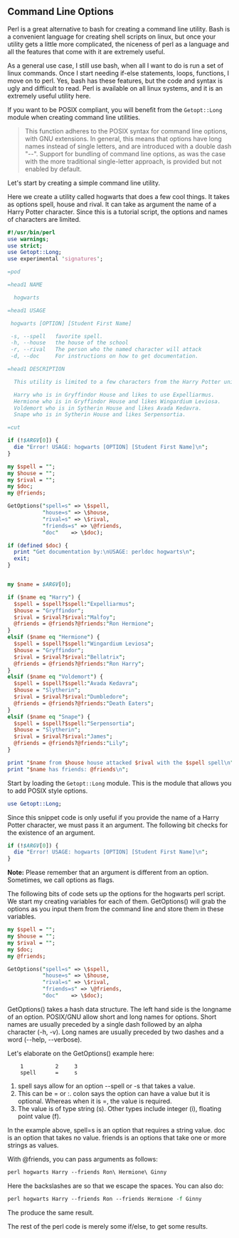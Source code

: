 ## Command Line Options

Perl is a great alternative to bash for creating a command line utility. Bash is
a convenient language for creating shell scripts on linux, but once your utility
gets a little more complicated, the niceness of perl as a language and all the
features that come with it are extremely useful.

As a general use case, I still use bash, when all I want to do is run a set of
linux commands. Once I start needing if-else statements, loops, functions, I
move on to perl. Yes, bash has these features, but the code and syntax is ugly
and difficult to read. Perl is available on all linux systems, and it is an
extremely useful utility here.

If you want to be POSIX compliant, you will benefit from the ```Getopt::Long``` 
module when creating command line utilities.

> This function adheres to the POSIX syntax for command line options, with GNU 
> extensions. In general, this means that options have long names instead of 
> single letters, and are introduced with a double dash "--". Support for 
> bundling of command line options, as was the case with the more traditional 
> single-letter approach, is provided but not enabled by default.

Let's start by creating a simple command line utility.

Here we create a utility called hogwarts that does a few cool things. It takes
as options spell, house and rival. It can take as argument the name of a 
Harry Potter character. Since this is a tutorial script, the options and 
names of characters are limited.

```perl
#!/usr/bin/perl
use warnings;
use strict;
use Getopt::Long;
use experimental 'signatures';

=pod

=head1 NAME 

  hogwarts

=head1 USAGE

 hogwarts [OPTION] [Student First Name]

 -s, --spell   favorite spell. 
 -h, --house   the house of the school
 -r, --rival   The person who the named character will attack
 -d, --doc     For instructions on how to get documentation.

=head1 DESCRIPTION

  This utility is limited to a few characters from the Harry Potter universe.

  Harry who is in Gryffindor House and likes to use Expelliarmus. 
  Hermione who is in Gryffindor House and likes Wingardium Leviosa. 
  Voldemort who is in Sytherin House and likes Avada Kedavra. 
  Snape who is in Sytherin House and likes Serpensortia. 

=cut

if (!$ARGV[0]) {
  die "Error! USAGE: hogwarts [OPTION] [Student First Name]\n";
}

my $spell = "";
my $house = "";
my $rival = "";
my $doc;
my @friends;

GetOptions("spell=s" => \$spell,
           "house=s" => \$house,
           "rival=s" => \$rival,
           "friends=s" => \@friends,
           "doc"    => \$doc);

if (defined $doc) {
  print "Get documentation by:\nUSAGE: perldoc hogwarts\n";
  exit;
}


my $name = $ARGV[0];

if ($name eq "Harry") {
  $spell = $spell?$spell:"Expelliarmus";
  $house = "Gryffindor";
  $rival = $rival?$rival:"Malfoy";
  @friends = @friends?@friends:"Ron Hermione";
}
elsif ($name eq "Hermione") {
  $spell = $spell?$spell:"Wingardium Leviosa";
  $house = "Gryffindor";
  $rival = $rival?$rival:"Bellatrix";
  @friends = @friends?@friends:"Ron Harry";
}
elsif ($name eq "Voldemort") {
  $spell = $spell?$spell:"Avada Kedavra";
  $house = "Slytherin";
  $rival = $rival?$rival:"Dumbledore";
  @friends = @friends?@friends:"Death Eaters";
}
elsif ($name eq "Snape") {
  $spell = $spell?$spell:"Serpensortia";
  $house = "Slytherin";
  $rival = $rival?$rival:"James";
  @friends = @friends?@friends:"Lily";
}

print "$name from $house house attacked $rival with the $spell spell\n";
print "$name has friends: @friends\n";
```

Start by loading the ```Getopt::Long``` module. This is the module that allows
you to add POSIX style options.

```perl
use Getopt::Long;
```

Since this snippet code is only useful if you provide the name of a Harry
Potter character, we must pass it an argument. The following bit checks
for the existence of an argument. 

```perl
if (!$ARGV[0]) {
  die "Error! USAGE: hogwarts [OPTION] [Student First Name]\n";
}
```

**Note:** Please remember that an argument is different from an option.
Sometimes, we call options as flags.

The following bits of code sets up the options for the hogwarts perl script. We
start my creating variables for each of them. GetOptions() will grab the options
as you input them from the command line and store them in these variables.

```perl
my $spell = "";
my $house = "";
my $rival = "";
my $doc;
my @friends;

GetOptions("spell=s" => \$spell,
           "house=s" => \$house,
           "rival=s" => \$rival,
           "friends=s" => \@friends,
           "doc"    => \$doc);
```

GetOptions() takes a hash data structure. The left hand side is the longname of 
an option. POSIX/GNU allow short and long names for options. Short names are
usually preceded by a single dash followed by an alpha character (-h, -v). Long 
names are usually preceded by two dashes and a word (--help, --verbose).

Let's elaborate on the GetOptions() example here:

        1          2     3
        spell      =     s

1. spell says allow for an option --spell or -s that takes a value. 
2. This can be = or :. colon says the option can have a value but it is optional.
   Whereas when it is =, the value is required.
3. The value is of type string (s). Other types include integer (i), floating point 
   value (f).

In the example above, spell=s is an option that requires a string value. doc is an
option that takes no value. friends is an options that take one or more strings as
values.

With @friends, you can pass arguments as follows:

```perl
perl hogwarts Harry --friends Ron\ Hermione\ Ginny
```

Here the backslashes are so that we escape the spaces. You can also do:

```perl
perl hogwarts Harry --friends Ron --friends Hermione -f Ginny
```

The produce the same result.

The rest of the perl code is merely some if/else, to get some results.
